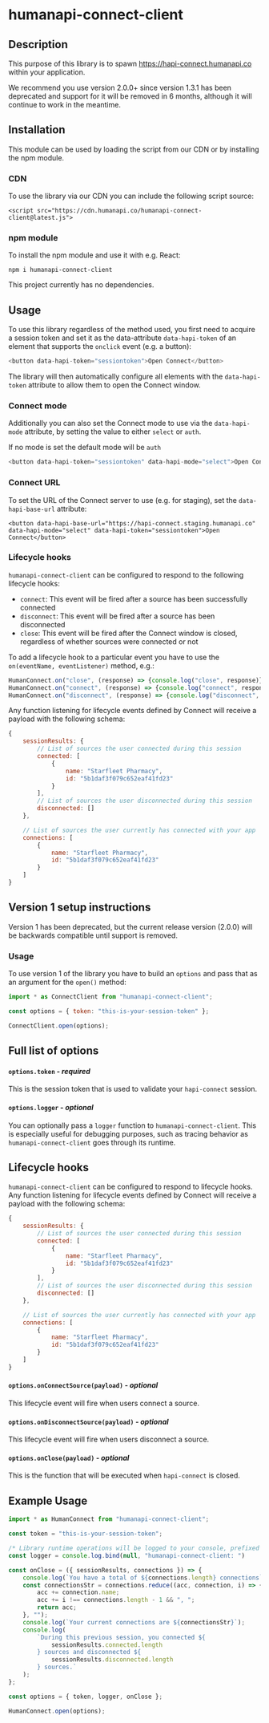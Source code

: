 # humanapi-connect-client

## Description

This purpose of this library is to spawn https://hapi-connect.humanapi.co within your application.

We recommend you use version 2.0.0+ since version 1.3.1 has been deprecated and support for it will be removed in 6 months, although it will continue to work in the meantime.

## Installation

This module can be used by loading the script from our CDN or by installing the npm module.

### CDN
To use the library via our CDN you can include the following script source:

`<script src="https://cdn.humanapi.co/humanapi-connect-client@latest.js">`


### npm module
To install the npm module and use it with e.g. React:

`npm i humanapi-connect-client`

This project currently has no dependencies.

## Usage

To use this library regardless of the method used, you first need to acquire a session token and set it as the data-attribute `data-hapi-token` of an element that supports the `onclick` event (e.g. a button): 

```javascript
<button data-hapi-token="sessiontoken">Open Connect</button>
```

The library will then automatically configure all elements with the `data-hapi-token` attribute to allow them to open the Connect window.

### Connect mode
Additionally you can also set the Connect mode to use via the `data-hapi-mode` attribute, by setting the value to either `select` or `auth`. 

If no mode is set the default mode will be `auth`

```javascript
<button data-hapi-token="sessiontoken" data-hapi-mode="select">Open Connect in select mode</button>
```

### Connect URL

To set the URL of the Connect server to use (e.g. for staging), set the `data-hapi-base-url` attribute:

`<button data-hapi-base-url="https://hapi-connect.staging.humanapi.co" data-hapi-mode="select" data-hapi-token="sessiontoken">Open Connect</button>`

### Lifecycle hooks

`humanapi-connect-client` can be configured to respond to the following lifecycle hooks:
 
 - `connect`: This event will be fired after a source has been successfully connected
 - `disconnect`: This event will be fired after a source has been disconnected
 - `close`: This event will be fired after the Connect window is closed, regardless of whether sources were connected or not
 
 To add a lifecycle hook to a particular event you have to use the `on(eventName, eventListener)` method, e.g.:
 
 ```javascript
HumanConnect.on("close", (response) => {console.log("close", response)});
HumanConnect.on("connect", (response) => {console.log("connect", response)});
HumanConnect.on("disconnect", (response) => {console.log("disconnect", response)});
```
 
 Any function listening for lifecycle events defined by Connect will receive a payload with the following schema:
 
 ```javascript
 {
     sessionResults: {
         // List of sources the user connected during this session
         connected: [
             {
                 name: "Starfleet Pharmacy",
                 id: "5b1daf3f079c652eaf41fd23"
             }
         ],
         // List of sources the user disconnected during this session
         disconnected: []
     },
 
     // List of sources the user currently has connected with your app
     connections: [
         {
             name: "Starfleet Pharmacy",
             id: "5b1daf3f079c652eaf41fd23"
         }
     ]
 }
 ```

## Version 1 setup instructions

Version 1 has been deprecated, but the current release version (2.0.0) will be backwards compatible until support is removed.

### Usage 

To use version 1 of the library you have to build an `options` and pass that as an argument for the `open()` method:

```javascript
import * as ConnectClient from "humanapi-connect-client";

const options = { token: "this-is-your-session-token" };

ConnectClient.open(options);
```

## Full list of options

#### `options.token` - _required_

This is the session token that is used to validate your `hapi-connect` session.

#### `options.logger` - _optional_

You can optionally pass a `logger` function to `humanapi-connect-client`. This is especially useful for debugging purposes, such as tracing behavior as `humanapi-connect-client` goes through its runtime.


## Lifecycle hooks

`humanapi-connect-client` can be configured to respond to lifecycle hooks. Any function listening for lifecycle events defined by Connect will receive a payload with the following schema:

```javascript
{
    sessionResults: {
        // List of sources the user connected during this session
        connected: [
            {
                name: "Starfleet Pharmacy",
                id: "5b1daf3f079c652eaf41fd23"
            }
        ],
        // List of sources the user disconnected during this session
        disconnected: []
    },

    // List of sources the user currently has connected with your app
    connections: [
        {
            name: "Starfleet Pharmacy",
            id: "5b1daf3f079c652eaf41fd23"
        }
    ]
}
```

#### `options.onConnectSource(payload)` - _optional_

This lifecycle event will fire when users connect a source.

#### `options.onDisconnectSource(payload)` - _optional_

This lifecycle event will fire when users disconnect a source.

#### `options.onClose(payload)` - _optional_

This is the function that will be executed when `hapi-connect` is closed.

## Example Usage

```javascript
import * as HumanConnect from "humanapi-connect-client";

const token = "this-is-your-session-token";

/* Library runtime operations will be logged to your console, prefixed with "humanapi-connect-client" */
const logger = console.log.bind(null, "humanapi-connect-client: ")

const onClose = ({ sessionResults, connections }) => {
    console.log(`You have a total of ${connections.length} connections`);
    const connectionsStr = connections.reduce((acc, connection, i) => {
        acc += connection.name;
        acc += i !== connections.length - 1 && ", ";
        return acc;
    }, "");
    console.log(`Your current connections are ${connectionsStr}`);
    console.log(
        `During this previous session, you connected ${
            sessionResults.connected.length
        } sources and disconnected ${
            sessionResults.disconnected.length
        } sources.`
    );
};

const options = { token, logger, onClose };

HumanConnect.open(options);
```

